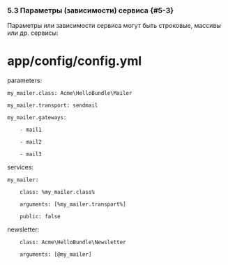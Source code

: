 ### 5.3 Параметры (зависимости) сервиса {#5-3}

Параметры или зависимости сервиса могут быть строковые, массивы или др. сервисы:

# app/config/config.yml

parameters:

    my_mailer.class: Acme\HelloBundle\Mailer

    my_mailer.transport: sendmail

    my_mailer.gateways:

        - mail1

        - mail2

        - mail3

services:

    my_mailer:

        class: %my_mailer.class%

        arguments: [%my_mailer.transport%]

        public: false

   newsletter:

        class: Acme\HelloBundle\Newsletter

        arguments: [@my_mailer]